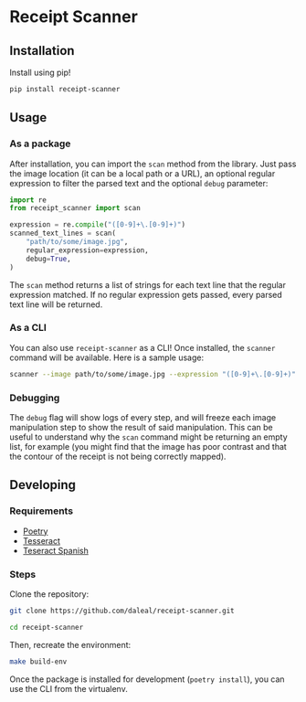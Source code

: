 # Receipt Scanner

## Installation

Install using pip!

```sh
pip install receipt-scanner
```

## Usage

### As a package

After installation, you can import the `scan` method from the library. Just pass the image location (it can be a local path or a URL), an optional regular expression to filter the parsed text and the optional `debug` parameter:

```py
import re
from receipt_scanner import scan

expression = re.compile("([0-9]+\.[0-9]+)")
scanned_text_lines = scan(
    "path/to/some/image.jpg",
    regular_expression=expression,
    debug=True,
)
```

The `scan` method returns a list of strings for each text line that the regular expression matched. If no regular expression gets passed, every parsed text line will be returned.

### As a CLI

You can also use `receipt-scanner` as a CLI! Once installed, the `scanner` command will be available. Here is a sample usage:

```sh
scanner --image path/to/some/image.jpg --expression "([0-9]+\.[0-9]+)" --debug
```

### Debugging

The `debug` flag will show logs of every step, and will freeze each image manipulation step to show the result of said manipulation. This can be useful to understand why the `scan` command might be returning an empty list, for example (you might find that the image has poor contrast and that the contour of the receipt is not being correctly mapped).

## Developing

### Requirements

- [Poetry](https://python-poetry.org)
- [Tesseract](https://tesseract-ocr.github.io/tessdoc/Installation.html)
- [Teseract Spanish](https://parzibyte.me/blog/2019/05/18/instalar-tesseract-ocr-idioma-espanol-ubuntu)

### Steps

Clone the repository:

```sh
git clone https://github.com/daleal/receipt-scanner.git

cd receipt-scanner
```

Then, recreate the environment:

```sh
make build-env
```

Once the package is installed for development (`poetry install`), you can use the CLI from the virtualenv.
